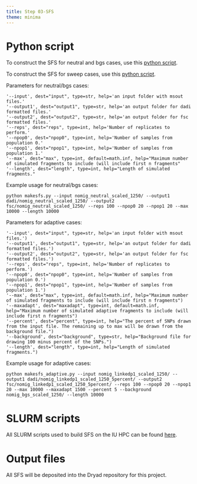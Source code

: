 ```yaml
---
title: Step 03-SFS
theme: minima
---
```


# Python script

To construct the SFS for neutral and bgs cases, use this [python script](https://github.com/meganlsmith/selectionandmigration/blob/main/scripts/python/sfs/makesfs.py).

To construct the SFS for sweep cases, use this [python script](https://github.com/meganlsmith/selectionandmigration/blob/main/scripts/python/sfs/makesfs_adaptive.py).

Parameters for neutral/bgs cases:
```
'--input', dest="input", type=str, help='an input folder with msout files.'
'--output1', dest="output1", type=str, help='an output folder for dadi formatted files.'
'--output2', dest="output2", type=str, help='an output folder for fsc formatted files.'
'--reps', dest="reps", type=int, help='Number of replicates to perform.'
'--npop0', dest="npop0", type=int, help='Number of samples from population 0.'
'--npop1', dest="npop1", type=int, help='Number of samples from population 1.'
'--max', dest="max", type=int, default=math.inf, help="Maximum number of simulated fragments to include (will include first n fragments"
'--length', dest="length", type=int, help="Length of simulated fragments."
```
Example usage for neutral/bgs cases:  
```
python makesfs.py --input nomig_neutral_scaled_1250/ --output1 dadi/nomig_neutral_scaled_1250/ --output2 fsc/nomig_neutral_scaled_1250/ --reps 100 --npop0 20 --npop1 20 --max 10000 --length 10000
```

Parameters for adaptive cases:
```
'--input', dest="input", type=str, help='an input folder with msout files.')
'--output1', dest="output1", type=str, help='an output folder for dadi formatted files.')
'--output2', dest="output2", type=str, help='an output folder for fsc formatted files.')
'--reps', dest="reps", type=int, help='Number of replicates to perform.')
'--npop0', dest="npop0", type=int, help='Number of samples from population 0.')
'--npop1', dest="npop1", type=int, help='Number of samples from population 1.')
'--max', dest="max", type=int, default=math.inf, help="Maximum number of simulated fragments to include (will include first n fragments")
'--maxadapt', dest="maxadapt", type=int, default=math.inf, help="Maximum number of simulated adaptive fragments to include (will include first n fragments")
'--percent', dest="percent", type=int, help="The percent of SNPs drawn from the input file. The remaining up to max will be drawn from the background file.")
'--background', dest="background", type=str, help="Background file for drawing 100 minus percent of the SNPs.")
'--length', dest="length", type=int, help="Length of simulated fragments.")

```
Example usage for adaptive cases:  
```
python makesfs_adaptive.py --input nomig_linkedp1_scaled_1250/ --output1 dadi/nomig_linkedp1_scaled_1250_5percent/ --output2 fsc/nomig_linkedp1_scaled_1250_5percent/ --reps 100 --npop0 20 --npop1 20 --max 10000 --maxadapt 1500 --percent 5 --background nomig_bgs_scaled_1250/ --length 10000
```

# SLURM scripts

All SLURM scripts used to build SFS on the IU HPC can be found [here](https://github.com/meganlsmith/selectionandmigration/blob/main/scripts/slurm/sfs).

# Output files

All SFS will be deposited into the Dryad repository for this project.
 
